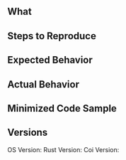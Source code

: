 <!---
    Please fill out this template to help the devs who will be
    investigating this bug.
--->

## What
<!---
    Add a brief summary of the bug.
--->

## Steps to Reproduce
<!---
    Add a step-by-step list of instructions of how to reproduce this
    issue. The less ambiguous the better
--->

## Expected Behavior
<!---
    Explain what you believe the outcome should be when the above steps
    are run.
--->

## Actual Behavior
<!---
    Explain what you actually see when the above steps are run.
--->

## Minimized Code Sample
<!---
    If possible, please provide a minimized chunk of code that reproduces
    the issue. If it's too long to past here, please add a link to where
    the code can be viewed if possible.
--->

## Versions
OS Version: <!--- on *nix systems, something like `uname -a` --->
Rust Version: <!--- output of `rustc--version` --->
Coi Version: <!--- version of the coi crate where this was seen --->
